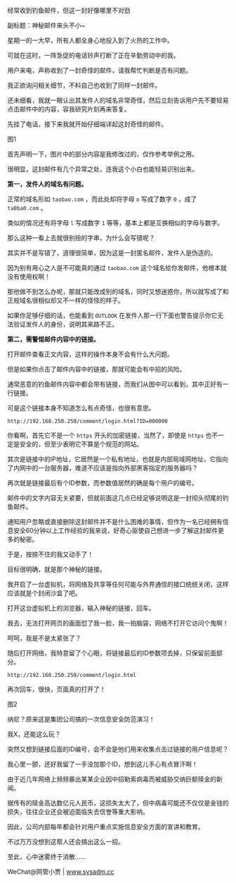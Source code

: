 经常收到钓鱼邮件，但这一封好像哪里不对劲

副标题：神秘邮件来头不小~



星期一的一大早，所有人都全身心地投入到了火热的工作中。

可就在这时，一阵急促的电话铃声打断了正在辛勤劳动中的我。



用户来电，声称收到了一封奇怪的邮件，请我帮忙判断是否有问题。

我正欲询问相关细节，不料自己也收到了同样一封邮件。

还未细看，我就一眼认出其发件人的域名非常奇怪，然后立刻告诉用户先不要轻易点击邮件中的内容，容我研究片刻再来答复。

先挂了电话，接下来我就开始仔细端详起这封奇怪的邮件。

图1



首先声明一下，图片中的部分内容是我修改过的，仅作参考举例之用。

很明显，这封邮件有几个异常之处，连我这个小白也能轻易识别出来。



**第一，发件人的域名有问题。**

正常的域名形如 `taobao.com` ，而此处却将字母 `o` 写成了数字 `0` ，成了 `ta0ba0.com` 。

类似的情况还有将字母 `l` 写成数字 `1` 等等，基本上都是互换相似的字母与数字。

那么这种一看上去就很别扭的字串，为什么会写错呢？

其实并不是写错了，道理很简单，因为这是一封匿名邮件，发件人是伪造的。

因为别有用心之人是不可能真的通过 `taobao.com` 这个域名给你发邮件，他根本就没有使用权啊！

那他做不到怎么办呢，那就只能改成别的域名，同时又想迷惑你，所以就写成了和正规域名很相似却又不一样的怪怪的样子。

如果你足够仔细的话，也能看到 `OUTLOOK` 在发件人那一行下面也警告提示你它无法验证发件人的身份，说明其来路不正。



**第二，需警惕邮件内容中的链接。**

打开邮件查看正文内容，这样的操作本身不会有什么大问题。

但是如果你点击了邮件内容中的链接，那就可能会有中招的风险。

通常恶意的钓鱼邮件内容中都会带有链接，而我们从图中可以看到，其中正好有一行链接。

可是这个链接本身不知道怎么有点奇怪，也很有意思。

```
http://192.168.250.250/comment/login.html?ID=000000
```



你看啊，首先它不是一个 `https` 开头的加密链接，当然了，即使是 `https` 也不一定是安全的，但至少表明它不算是个规范的网站。

其次是链接中的IP地址，它居然是一个私有地址，也就是内部局域网地址，它指向了内网中的一台服务器，难道不应该是指向外部黑客指定的服务器吗？

再次就是链接最后有个ID参数，而参数值居然的确是每个用户的编号。



邮件中的文字内容无关紧要，但就前面这几点已经足够说明这是一封彻头彻尾的钓鱼邮件。

通知用户忽略或直接删除这封邮件并不是什么困难的事情，但作为一名已经拥有信息安全60分钟以上工作经验的我来说，好奇心驱使自己想进一步了解这封邮件更多的秘密。

于是，按捺不住的我又动手了！



目标很明确，就是那个神秘的链接。

我开启了一台虚拟机，将网络及共享等任何可能与外界通信的接口统统关闭，这样应该就是个封闭沙盒了吧。

打开这台虚拟机上的浏览器，输入神秘的链接，回车。

我去，无法打开网页的画面怼了我一脸，我一拍脑袋，网络不打开它访问个鬼啊！

呵呵，我是不是太紧张了？



随后打开网络，我特意留了个心眼，将链接最后的ID参数项去掉，只保留前面部分。

```
http://192.168.250.250/comment/login.html
```



再次回车，很快，页面真的打开了！

图2



纳尼？原来这是集团公司搞的一次信息安全防范演习！

我X，还能这么玩？

突然又想到链接后面的ID编号，会不会是他们用来收集点击过链接的用户信息呢？

我心里一颤，还好我留了一手没加那个ID，想到这儿手心有点冒汗啊！



由于近几年网络上频频暴出某某企业因中招勒索病毒而被威胁交纳巨额赎金的新闻。

据传有的赎金高达数亿元人民币，这损失太大了，但中病毒可能还不仅仅是金钱的损失，往往企业还会被迫面临失去信誉等重大影响。

因此，公司内部每年都会针对用户重点实施信息安全方面的宣讲和教育。

不过万万没想到这帮人还会搞出这么一招。

至此，心中迷雾终于消散......



WeChat@网管小贾 | www.sysadm.cc